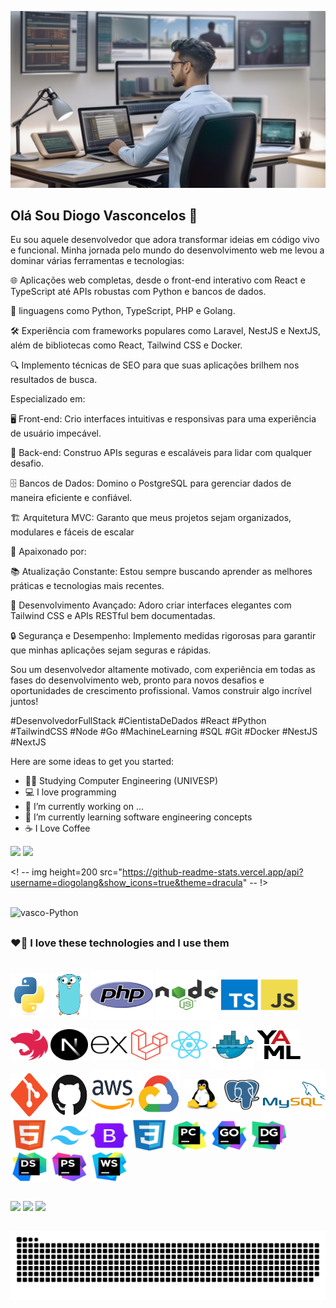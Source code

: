 ![eu](https://raw.githubusercontent.com/diogolang/diogolang/main/eu.jpg)

## Olá Sou Diogo Vasconcelos 👋

Eu sou aquele desenvolvedor que adora transformar ideias em código vivo e funcional. Minha jornada pelo mundo do desenvolvimento web me levou a dominar várias ferramentas e tecnologias:

🌐 Aplicações web completas, desde o front-end interativo com React e TypeScript até APIs robustas com Python e bancos de dados.

🚀 linguagens como Python, TypeScript, PHP e Golang.

🛠️ Experiência com frameworks populares como Laravel, NestJS e NextJS, além de bibliotecas como React, Tailwind CSS e Docker.

🔍 Implemento técnicas de SEO para que suas aplicações brilhem nos resultados de busca.

Especializado em:

🖥️ Front-end: Crio interfaces intuitivas e responsivas para uma experiência de usuário impecável.

📡 Back-end: Construo APIs seguras e escaláveis para lidar com qualquer desafio.

🗄️ Bancos de Dados: Domino o PostgreSQL para gerenciar dados de maneira eficiente e confiável.

🏗️ Arquitetura MVC: Garanto que meus projetos sejam organizados, modulares e fáceis de escalar

🌟 Apaixonado por:

📚 Atualização Constante: Estou sempre buscando aprender as melhores práticas e tecnologias mais recentes.

🎨 Desenvolvimento Avançado: Adoro criar interfaces elegantes com Tailwind CSS e APIs RESTful bem documentadas.

🔒 Segurança e Desempenho: Implemento medidas rigorosas para garantir que minhas aplicações sejam seguras e rápidas.

Sou um desenvolvedor altamente motivado, com experiência em todas as fases do desenvolvimento web, pronto para novos desafios e oportunidades de crescimento profissional. Vamos construir algo incrível juntos!

#DesenvolvedorFullStack #CientistaDeDados #React #Python #TailwindCSS #Node #Go #MachineLearning #SQL #Git #Docker #NestJS #NextJS

Here are some ideas to get you started:

- 👨‍🎓 Studying Computer Engineering (UNIVESP)
- 💻 I love programming
- 🔭 I’m currently working on ...
- 📕 I’m currently learning software engineering concepts
- ☕ I Love Coffee


<div style="display: inline_block">
    <img height=200  src="https://github-readme-stats.vercel.app/api/top-langs/?username=diogolang&layout=compact&theme=dracula&langs_count=10">
    <img height=200  src="https://github-readme-streak-stats.herokuapp.com/?user=diogolang&theme=dracula&hide_border=false">
  
 <! --  img height=200  src="https://github-readme-stats.vercel.app/api?username=diogolang&show_icons=true&theme=dracula" -- !>
</div>

##

<img align="center" alt="vasco-Python" src="https://repository-images.githubusercontent.com/521515652/d0a2676e-2a17-4ad1-8e2d-54dc08db0db7">

##
### ❤️‍🔥 I love these technologies and I use them 
<div style="display: inline_block">    
  <br>
<img align="center" alt="vasco-Python" height="70" width="60" src="https://raw.githubusercontent.com/devicons/devicon/master/icons/python/python-original.svg">
<img align="center" alt="vasco-Js" height="70" width="60" src="https://raw.githubusercontent.com/devicons/devicon/master/icons/go/go-original.svg">
<img align="center" alt="vasco-Csharp" height="80" width="100" src="https://raw.githubusercontent.com/devicons/devicon/master/icons/php/php-original.svg">
<img align="center" alt="vasco-Ts" height="80" width="100"src="https://raw.githubusercontent.com/devicons/devicon/master/icons/nodejs/nodejs-original-wordmark.svg">
<img align="center" alt="vasco-Ts" height="50" width="60"src="https://raw.githubusercontent.com/devicons/devicon/master/icons/typescript/typescript-plain.svg">
<img align="center" alt="vasco-Ts" height="50" width="60"src="https://raw.githubusercontent.com/devicons/devicon/master/icons/javascript/javascript-original.svg">
<img align="center" alt="vasco-React" height="50" width="60" src="https://raw.githubusercontent.com/devicons/devicon/master/icons/nestjs/nestjs-original.svg">
<img align="center" alt="vasco-React" height="50" width="60" src="https://raw.githubusercontent.com/devicons/devicon/master/icons/nextjs/nextjs-original.svg">
<img align="center" alt="vasco-React" height="50" width="60" src="https://raw.githubusercontent.com/devicons/devicon/master/icons/express/express-original.svg">
<img align="center" alt="vasco-React" height="50" width="60" src="https://raw.githubusercontent.com/devicons/devicon/master/icons/laravel/laravel-original.svg">
<img align="center" alt="vasco-React" height="50" width="60" src="https://raw.githubusercontent.com/devicons/devicon/master/icons/react/react-original.svg">
<img align="center" alt="vasco-React" height="80" width="70" src="https://raw.githubusercontent.com/devicons/devicon/master/icons/docker/docker-original.svg">
<img align="center" alt="vasco-React" height="50" width="70" src="https://raw.githubusercontent.com/devicons/devicon/master/icons/yaml/yaml-original.svg">
<img align="center" alt="vasco-React" height="70" width="60" src="https://raw.githubusercontent.com/devicons/devicon/master/icons/git/git-original.svg">
<img align="center" alt="vasco-React" height="70" width="60" src="https://raw.githubusercontent.com/devicons/devicon/master/icons/github/github-original.svg">
<img align="center" alt="vasco-React" height="80" width="70" src="https://raw.githubusercontent.com/devicons/devicon/master/icons/amazonwebservices/amazonwebservices-original-wordmark.svg">
<img align="center" alt="vasco-React" height="80" width="70" src="https://raw.githubusercontent.com/devicons/devicon/master/icons/googlecloud/googlecloud-original.svg">
<img align="center" alt="vasco-CSS" height="50" width="60" src="https://raw.githubusercontent.com/devicons/devicon/master/icons/linux/linux-original.svg">
<img align="center" alt="vasco-React" height="50" width="60" src="https://raw.githubusercontent.com/devicons/devicon/master/icons/postgresql/postgresql-original.svg">
<img align="center" alt="vasco-React" height="80" width="100" src="https://raw.githubusercontent.com/devicons/devicon/master/icons/mysql/mysql-original-wordmark.svg">
<img align="center" alt="vasco-HTML" height="50" width="60" src="https://raw.githubusercontent.com/devicons/devicon/master/icons/html5/html5-original.svg">
<img align="center" alt="vasco-CSS" height="50" width="60" src="https://raw.githubusercontent.com/devicons/devicon/master/icons/tailwindcss/tailwindcss-original.svg">
<img align="center" alt="vasco-CSS" height="50" width="60" src="https://raw.githubusercontent.com/devicons/devicon/master/icons//bootstrap/bootstrap-original.svg">
<img align="center" alt="vasco-CSS" height="50" width="60" src="https://raw.githubusercontent.com/devicons/devicon/master/icons/css3/css3-original.svg">
<img align="center" alt="vasco-CSS" height="50" width="60" src="https://raw.githubusercontent.com/devicons/devicon/master/icons/pycharm/pycharm-original.svg">
<img align="center" alt="vasco-CSS" height="50" width="60" src="https://raw.githubusercontent.com/devicons/devicon/master/icons/goland/goland-original.svg">
<img align="center" alt="vasco-CSS" height="50" width="60" src="https://raw.githubusercontent.com/devicons/devicon/master/icons/datagrip/datagrip-original.svg">
<img align="center" alt="vasco-CSS" height="50" width="60" src="https://raw.githubusercontent.com/devicons/devicon/master/icons/dataspell/dataspell-original.svg">
<img align="center" alt="vasco-CSS" height="50" width="60" src="https://raw.githubusercontent.com/devicons/devicon/master/icons/phpstorm/phpstorm-original.svg">
<img align="center" alt="vasco-CSS" height="50" width="60" src="https://raw.githubusercontent.com/devicons/devicon/master/icons/webstorm/webstorm-original.svg">

</div>

##
 
<div> 
  
  <a href="https://www.linkedin.com/in/diogolang" target="_blank">
  <img src="https://img.shields.io/badge/-LinkedIn-%230077B5?style=for-the-badge&logo=linkedin&logoColor=white" target="_blank"></a> 
  <a href="#" target="_blank"><img src="https://img.shields.io/badge/-Instagram-%23E4405F?style=for-the-badge&logo=instagram&logoColor=white" target="_blank"></a>
 <a href="https://discord.gg/diogolang" target="_blank"><img src="https://img.shields.io/badge/Discord-7289DA?style=for-the-badge&logo=discord&logoColor=white" target="_blank"></a> 

</div>

##

<picture>
  <source media="(prefers-color-scheme: dark)" srcset="https://raw.githubusercontent.com/devsvasconcelos/devsvasconcelos/output/github-contribution-grid-snake-dark.svg">
  <img alt="github contribution grid snake animation" src="https://raw.githubusercontent.com/devsvasconcelos/devsvasconcelos/output/github-contribution-grid-snake.svg">
</picture>

